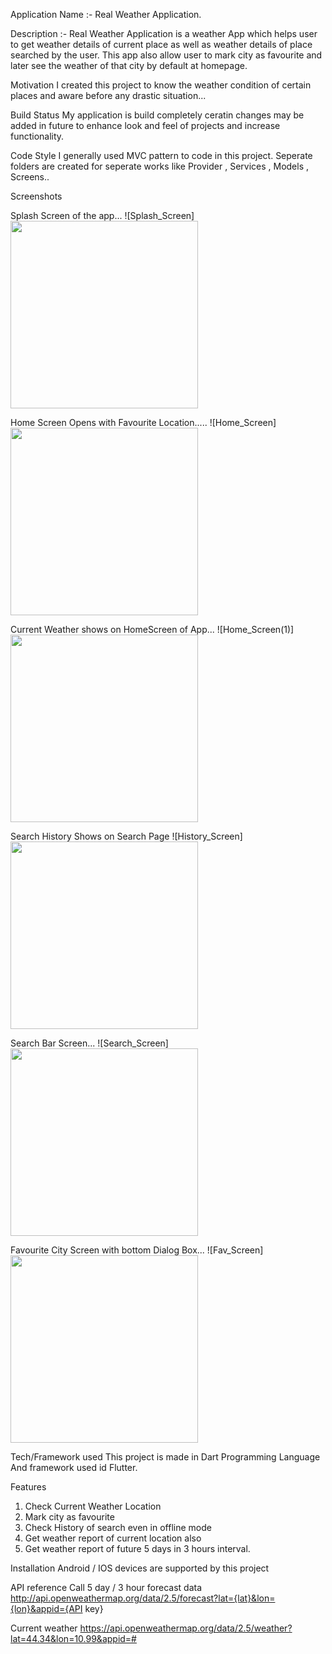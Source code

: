 Application Name :- Real Weather Application.

Description :- Real Weather Application is a weather App which helps user to get weather details of current place as well as weather details of place searched by the user.
This app also allow user to mark city as favourite and later see the weather of that city by default at homepage.

Motivation
I created this project to know the weather condition of certain places and aware before any drastic situation...

Build Status
My application is build completely ceratin changes may be added in future to enhance look and feel of projects and increase functionality.

Code Style
I generally used MVC pattern to code in this project. Seperate folders are created for seperate works like Provider , Services , Models , Screens..

Screenshots


Splash Screen of the app...
  ![Splash_Screen]
<br>
<img src='https://user-images.githubusercontent.com/90108900/222703704-bb75c1b5-7c0c-46fe-bcd9-972a9671f27a.jpeg' width='300' />

 Home Screen Opens with Favourite Location.....
![Home_Screen]
<br>
<img src='https://user-images.githubusercontent.com/90108900/222703743-4156eed7-4c4c-4c65-a142-bc601eea4a74.jpeg' width='300' />

Current Weather shows on HomeScreen of App...
![Home_Screen(1)]
<br>
<img src='https://user-images.githubusercontent.com/90108900/222703750-1afe2205-698e-4213-b516-f1f4e9beb676.jpeg' width='300' />

Search History Shows on Search Page
![History_Screen]
<br>
<img src='https://user-images.githubusercontent.com/90108900/222703765-4236f2ef-551a-46ed-8dda-db934ac271e3.jpeg' width='300' />

Search Bar Screen...
![Search_Screen]
<br>
<img src='https://user-images.githubusercontent.com/90108900/222703781-2e924c27-5d10-4cd0-82e8-0f7a19a6c276.jpeg' width='300' />

Favourite City Screen with bottom Dialog Box...
![Fav_Screen]
<br>
<img src='https://user-images.githubusercontent.com/90108900/222703790-3b5b3703-fdb2-4742-b481-aea29bfbac60.jpeg' width='300' />

Tech/Framework used
This project is made in Dart Programming Language And framework used id Flutter.

Features
1) Check Current Weather Location
2) Mark city as favourite
3) Check History of search even in offline mode
4) Get weather report of current location also
5) Get weather report of future 5 days in 3 hours interval.

Installation
Android / IOS devices are supported by this project

API reference
Call 5 day / 3 hour forecast data
http://api.openweathermap.org/data/2.5/forecast?lat={lat}&lon={lon}&appid={API key}

Current weather 
https://api.openweathermap.org/data/2.5/weather?lat=44.34&lon=10.99&appid=#





